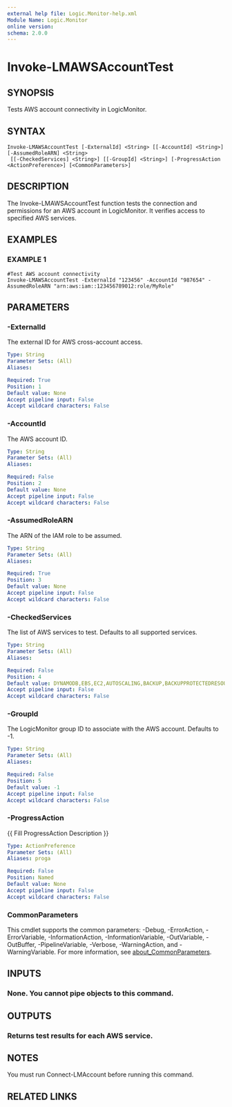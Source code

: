 ```yaml
---
external help file: Logic.Monitor-help.xml
Module Name: Logic.Monitor
online version:
schema: 2.0.0
---
```


# Invoke-LMAWSAccountTest

## SYNOPSIS
Tests AWS account connectivity in LogicMonitor.

## SYNTAX

```
Invoke-LMAWSAccountTest [-ExternalId] <String> [[-AccountId] <String>] [-AssumedRoleARN] <String>
 [[-CheckedServices] <String>] [[-GroupId] <String>] [-ProgressAction <ActionPreference>] [<CommonParameters>]
```

## DESCRIPTION
The Invoke-LMAWSAccountTest function tests the connection and permissions for an AWS account in LogicMonitor.
It verifies access to specified AWS services.

## EXAMPLES

### EXAMPLE 1
```
#Test AWS account connectivity
Invoke-LMAWSAccountTest -ExternalId "123456" -AccountId "987654" -AssumedRoleARN "arn:aws:iam::123456789012:role/MyRole"
```

## PARAMETERS

### -ExternalId
The external ID for AWS cross-account access.

```yaml
Type: String
Parameter Sets: (All)
Aliases:

Required: True
Position: 1
Default value: None
Accept pipeline input: False
Accept wildcard characters: False
```

### -AccountId
The AWS account ID.

```yaml
Type: String
Parameter Sets: (All)
Aliases:

Required: False
Position: 2
Default value: None
Accept pipeline input: False
Accept wildcard characters: False
```

### -AssumedRoleARN
The ARN of the IAM role to be assumed.

```yaml
Type: String
Parameter Sets: (All)
Aliases:

Required: True
Position: 3
Default value: None
Accept pipeline input: False
Accept wildcard characters: False
```

### -CheckedServices
The list of AWS services to test.
Defaults to all supported services.

```yaml
Type: String
Parameter Sets: (All)
Aliases:

Required: False
Position: 4
Default value: DYNAMODB,EBS,EC2,AUTOSCALING,BACKUP,BACKUPPROTECTEDRESOURCE,TRANSFER,ELASTICACHE,ELB,RDS,REDSHIFT,S3,SNS,SQS,EMR,KINESIS,ROUTE53,ROUTE53HOSTEDZONE,CLOUDSEARCH,LAMBDA,ECR,ECS,ELASTICSEARCH,EFS,SWFWORKFLOW,SWFACTIVITY,APPLICATIONELB,CLOUDFRONT,APIGATEWAY,APIGATEWAYV2,SES,VPN,FIREHOSE,KINESISVIDEO,WORKSPACE,NETWORKELB,NATGATEWAY,DIRECTCONNECT,DIRECTCONNECT_VIRTUALINTERFACE,WORKSPACEDIRECTORY,ELASTICBEANSTALK,DMSREPLICATION,MSKCLUSTER,MSKBROKER,FSX,TRANSITGATEWAY,GLUE,APPSTREAM,MQ,ATHENA,DBCLUSTER,DOCDB,STEPFUNCTIONS,OPSWORKS,CODEBUILD,SAGEMAKER,ROUTE53RESOLVER,DMSREPLICATIONTASKS,EVENTBRIDGE,MEDIACONNECT,MEDIAPACKAGELIVE,MEDIASTORE,MEDIAPACKAGEVOD,MEDIATAILOR,MEDIACONVERT,ELASTICTRANSCODER,COGNITO,TRANSITGATEWAYATTACHMENT,QUICKSIGHT_DASHBOARDS,QUICKSIGHT_DATASETS,PRIVATELINK_ENDPOINTS,PRIVATELINK_SERVICES,GLOBAL_NETWORKS
Accept pipeline input: False
Accept wildcard characters: False
```

### -GroupId
The LogicMonitor group ID to associate with the AWS account.
Defaults to -1.

```yaml
Type: String
Parameter Sets: (All)
Aliases:

Required: False
Position: 5
Default value: -1
Accept pipeline input: False
Accept wildcard characters: False
```

### -ProgressAction
{{ Fill ProgressAction Description }}

```yaml
Type: ActionPreference
Parameter Sets: (All)
Aliases: proga

Required: False
Position: Named
Default value: None
Accept pipeline input: False
Accept wildcard characters: False
```

### CommonParameters
This cmdlet supports the common parameters: -Debug, -ErrorAction, -ErrorVariable, -InformationAction, -InformationVariable, -OutVariable, -OutBuffer, -PipelineVariable, -Verbose, -WarningAction, and -WarningVariable. For more information, see [about_CommonParameters](http://go.microsoft.com/fwlink/?LinkID=113216).

## INPUTS

### None. You cannot pipe objects to this command.
## OUTPUTS

### Returns test results for each AWS service.
## NOTES
You must run Connect-LMAccount before running this command.

## RELATED LINKS
